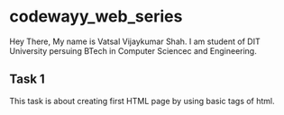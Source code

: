 # codewayy_web_series

Hey There, My name is Vatsal Vijaykumar Shah.
I am student of DIT University persuing BTech in Computer Sciencec and Engineering.

## Task 1 

This task is about creating first HTML page by using basic tags of html.